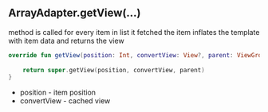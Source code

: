 ## ArrayAdapter.getView(...)
method is called for every item in list
it fetched the item
inflates the template with item data
and returns the view
```kotlin
override fun getView(position: Int, convertView: View?, parent: ViewGroup): View {  
  
    return super.getView(position, convertView, parent)  
}
```


- position - item position
- convertView - cached view